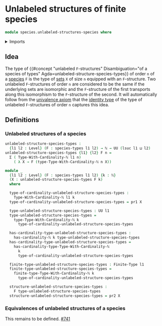 # Unlabeled structures of finite species

```agda
module species.unlabeled-structures-species where
```

<details><summary>Imports</summary>

```agda
open import elementary-number-theory.natural-numbers

open import foundation.dependent-pair-types
open import foundation.universe-levels

open import species.species-of-types

open import univalent-combinatorics.finite-types
```

</details>

## Idea

The type of
{{#concept "unlabeled `F`-structures" Disambiguation="of a species of types" Agda=unlabeled-structure-species-types}}
of order `n` of a [species](species.species-of-types.md) `F` is the type of
[sets](foundation-core.sets.md) `X` of size `n` equipped with an `F`-structure.
Two unlabeled `F`-structures of order `n` are considered to be the same if the
underlying sets are isomorphic and the `F`-structure of the first transports
along this isomorphism to the `F`-structure of the second. It will automatically
follow from the [univalence axiom](foundation.univalence.md) that the
[identity type](foundation-core.identity-types.md) of the type of unlabeled
`F`-structures of order `n` captures this idea.

## Definitions

### Unlabeled structures of a species

```agda
unlabeled-structure-species-types :
  {l1 l2 : Level} (F : species-types l1 l2) → ℕ → UU (lsuc l1 ⊔ l2)
unlabeled-structure-species-types {l1} {l2} F n =
  Σ ( Type-With-Cardinality-ℕ l1 n)
    ( λ X → F (type-Type-With-Cardinality-ℕ n X))

module _
  {l1 l2 : Level} (F : species-types l1 l2) {k : ℕ}
  (X : unlabeled-structure-species-types F k)
  where

  type-of-cardinality-unlabeled-structure-species-types :
    Type-With-Cardinality-ℕ l1 k
  type-of-cardinality-unlabeled-structure-species-types = pr1 X

  type-unlabeled-structure-species-types : UU l1
  type-unlabeled-structure-species-types =
    type-Type-With-Cardinality-ℕ k
      type-of-cardinality-unlabeled-structure-species-types

  has-cardinality-type-unlabeled-structure-species-types :
    has-cardinality-ℕ k type-unlabeled-structure-species-types
  has-cardinality-type-unlabeled-structure-species-types =
    has-cardinality-type-Type-With-Cardinality-ℕ
      k
      type-of-cardinality-unlabeled-structure-species-types

  finite-type-unlabeled-structure-species-types : Finite-Type l1
  finite-type-unlabeled-structure-species-types =
    finite-type-Type-With-Cardinality-ℕ k
      type-of-cardinality-unlabeled-structure-species-types

  structure-unlabeled-structure-species-types :
    F type-unlabeled-structure-species-types
  structure-unlabeled-structure-species-types = pr2 X
```

### Equivalences of unlabeled structures of a species

This remains to be defined.
[#741](https://github.com/UniMath/agda-unimath/issues/741)
